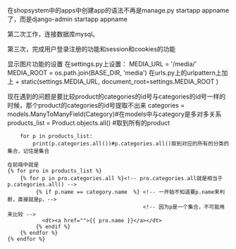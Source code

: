 在shopsystem中的apps中创建app的语法不再是manage.py startapp appname 了，而是django-admin startapp appname

第二次工作，连接数据库mysql。

第三次，完成用户登录注册的功能和session和cookies的功能

显示图片功能的设置
在settings.py上设置：
MEDIA_URL = '/media/'
MEDIA_ROOT = os.path.join(BASE_DIR, 'media')
在urls.py上的urlpattern上加上  + static(settings.MEDIA_URL, document_root=settings.MEDIA_ROOT )

现在遇到的问题是要比较product的categories的id号与categories的id号一样的时候，那个product的categories的id号提取不出来
        categories = models.ManyToManyField(Category)#在models中与category是多对多关系
        products_list = Product.objects.all() #取到所有的product

        for p in products_list:
            print(p.categories.all())#p.categories.all()取到对应的所有的分类的集合，记住是集合

    在前端中就是
    {% for pro in products_list %}
        {% for p in pro.categories.all %}<!-- pro.categories.all就是相当于p.categories.all() -->
             {% if p.name == category.name  %} <!-- 一开始不知道要p.name来判断，直接就是p，-->
                                               <!-- 因为p是一个集合，不可能用来比较 -->
               <dt><a href="">{{ pro.name }}</a></dt>
             {% endif %}
        {% endfor %}
    {% endfor %}